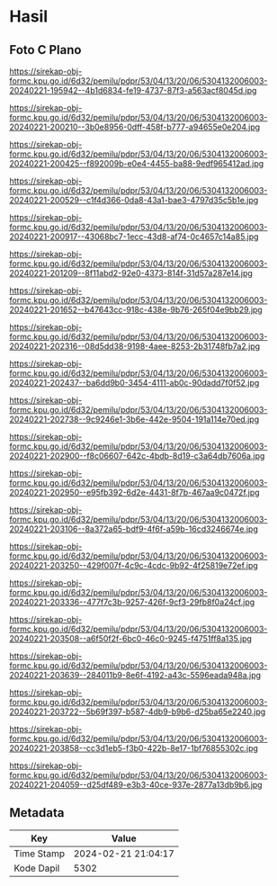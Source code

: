 # Hasil

## Foto C Plano

https://sirekap-obj-formc.kpu.go.id/6d32/pemilu/pdpr/53/04/13/20/06/5304132006003-20240221-195942--4b1d6834-fe19-4737-87f3-a563acf8045d.jpg

https://sirekap-obj-formc.kpu.go.id/6d32/pemilu/pdpr/53/04/13/20/06/5304132006003-20240221-200210--3b0e8956-0dff-458f-b777-a94655e0e204.jpg

https://sirekap-obj-formc.kpu.go.id/6d32/pemilu/pdpr/53/04/13/20/06/5304132006003-20240221-200425--f892009b-e0e4-4455-ba88-9edf965412ad.jpg

https://sirekap-obj-formc.kpu.go.id/6d32/pemilu/pdpr/53/04/13/20/06/5304132006003-20240221-200529--c1f4d366-0da8-43a1-bae3-4797d35c5b1e.jpg

https://sirekap-obj-formc.kpu.go.id/6d32/pemilu/pdpr/53/04/13/20/06/5304132006003-20240221-200917--43068bc7-1ecc-43d8-af74-0c4657c14a85.jpg

https://sirekap-obj-formc.kpu.go.id/6d32/pemilu/pdpr/53/04/13/20/06/5304132006003-20240221-201209--8f11abd2-92e0-4373-814f-31d57a287e14.jpg

https://sirekap-obj-formc.kpu.go.id/6d32/pemilu/pdpr/53/04/13/20/06/5304132006003-20240221-201652--b47643cc-918c-438e-9b76-265f04e9bb29.jpg

https://sirekap-obj-formc.kpu.go.id/6d32/pemilu/pdpr/53/04/13/20/06/5304132006003-20240221-202316--08d5dd38-9198-4aee-8253-2b31748fb7a2.jpg

https://sirekap-obj-formc.kpu.go.id/6d32/pemilu/pdpr/53/04/13/20/06/5304132006003-20240221-202437--ba6dd9b0-3454-4111-ab0c-90dadd7f0f52.jpg

https://sirekap-obj-formc.kpu.go.id/6d32/pemilu/pdpr/53/04/13/20/06/5304132006003-20240221-202738--9c9246e1-3b6e-442e-9504-191a114e70ed.jpg

https://sirekap-obj-formc.kpu.go.id/6d32/pemilu/pdpr/53/04/13/20/06/5304132006003-20240221-202900--f8c06607-642c-4bdb-8d19-c3a64db7606a.jpg

https://sirekap-obj-formc.kpu.go.id/6d32/pemilu/pdpr/53/04/13/20/06/5304132006003-20240221-202950--e95fb392-6d2e-4431-8f7b-467aa9c0472f.jpg

https://sirekap-obj-formc.kpu.go.id/6d32/pemilu/pdpr/53/04/13/20/06/5304132006003-20240221-203106--8a372a65-bdf9-4f6f-a59b-16cd3246674e.jpg

https://sirekap-obj-formc.kpu.go.id/6d32/pemilu/pdpr/53/04/13/20/06/5304132006003-20240221-203250--429f007f-4c9c-4cdc-9b92-4f25819e72ef.jpg

https://sirekap-obj-formc.kpu.go.id/6d32/pemilu/pdpr/53/04/13/20/06/5304132006003-20240221-203336--477f7c3b-9257-426f-9cf3-29fb8f0a24cf.jpg

https://sirekap-obj-formc.kpu.go.id/6d32/pemilu/pdpr/53/04/13/20/06/5304132006003-20240221-203508--a6f50f2f-6bc0-46c0-9245-f4751ff8a135.jpg

https://sirekap-obj-formc.kpu.go.id/6d32/pemilu/pdpr/53/04/13/20/06/5304132006003-20240221-203639--284011b9-8e6f-4192-a43c-5596eada948a.jpg

https://sirekap-obj-formc.kpu.go.id/6d32/pemilu/pdpr/53/04/13/20/06/5304132006003-20240221-203722--5b69f397-b587-4db9-b9b6-d25ba65e2240.jpg

https://sirekap-obj-formc.kpu.go.id/6d32/pemilu/pdpr/53/04/13/20/06/5304132006003-20240221-203858--cc3d1eb5-f3b0-422b-8e17-1bf76855302c.jpg

https://sirekap-obj-formc.kpu.go.id/6d32/pemilu/pdpr/53/04/13/20/06/5304132006003-20240221-204059--d25df489-e3b3-40ce-937e-2877a13db9b6.jpg


## Metadata

| Key        | Value               |
| ---------- | ------------------- |
| Time Stamp | 2024-02-21 21:04:17 |
| Kode Dapil | 5302                |




